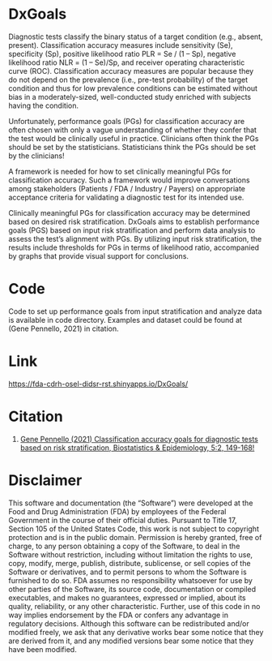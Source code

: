 # DxGoals
Diagnostic tests classify the binary status of a target condition (e.g., absent, present). Classification accuracy measures include sensitivity (Se), specificity (Sp), positive likelihood ratio PLR = Se / (1 – Sp), negative likelihood ratio NLR = (1 – Se)/Sp, and receiver operating characteristic curve (ROC). Classification accuracy measures are popular because they do not depend on the prevalence (i.e., pre-test probability) of the target condition and thus for low prevalence conditions can be estimated without bias in a moderately-sized, well-conducted study enriched with subjects having the condition.

Unfortunately, performance goals (PGs) for classification accuracy are often chosen with only a vague understanding of whether they confer that the test would be clinically useful in practice. Clinicians often think the PGs should be set by the statisticians. Statisticians think the PGs should be set by the clinicians!

A framework is needed for how to set clinically meaningful PGs for classification accuracy. Such a framework would improve conversations among stakeholders (Patients / FDA / Industry / Payers) on appropriate acceptance criteria for validating a diagnostic test for its intended use.

Clinically meaningful PGs for classification accuracy may be determined based on desired risk stratification. DxGoals aims to establish performance goals (PGS) based on input risk stratification and perform data analysis to assess the test’s alignment with PGs. By utilizing input risk stratification, the results include thresholds for PGs in terms of likelihood ratio, accompanied by graphs that provide visual support for conclusions.
# Code 
Code to set up performance goals from input stratification and analyze data is available in code directory. Examples and dataset could be found at (Gene Pennello, 2021) in citation. 
# Link 
https://fda-cdrh-osel-didsr-rst.shinyapps.io/DxGoals/ 
# Citation 
1. <a href="https://www.tandfonline.com/doi/full/10.1080/24709360.2021.1878406" target="_blank">Gene Pennello (2021) Classification accuracy goals for diagnostic tests based on risk stratification, Biostatistics & Epidemiology, 5:2, 149-168!</a>
 
# Disclaimer

This software and documentation (the “Software”) were developed at the Food and Drug Administration (FDA) by employees of the Federal Government in the course of their official duties. Pursuant to Title 17, Section 105 of the United States Code, this work is not subject to copyright protection and is in the public domain. Permission is hereby granted, free of charge, to any person obtaining a copy of the Software, to deal in the Software without restriction, including without limitation the rights to use, copy, modify, merge, publish, distribute, sublicense, or sell copies of the Software or derivatives, and to permit persons to whom the Software is furnished to do so. FDA assumes no responsibility whatsoever for use by other parties of the Software, its source code, documentation or compiled executables, and makes no guarantees, expressed or implied, about its quality, reliability, or any other characteristic. Further, use of this code in no way implies endorsement by the FDA or confers any advantage in regulatory decisions. Although this software can be redistributed and/or modified freely, we ask that any derivative works bear some notice that they are derived from it, and any modified versions bear some notice that they have been modified.
